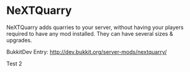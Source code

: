 NeXTQuarry
==========

NeXTQuarry adds quarries to your server, without having your players required to have any mod installed. They can have several sizes &amp; upgrades.

BukkitDev Entry: http://dev.bukkit.org/server-mods/nextquarry/

Test 2
